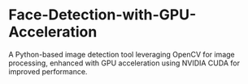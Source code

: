 # Face-Detection-with-GPU-Acceleration
A Python-based image detection tool leveraging OpenCV for image processing, enhanced with GPU acceleration using NVIDIA CUDA for improved performance.
